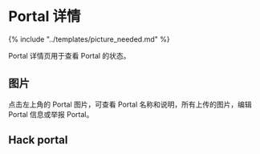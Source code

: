 # Portal 详情

{% include "../templates/picture_needed.md" %}

Portal 详情页用于查看 Portal 的状态。

## 图片

点击左上角的 Portal 图片，可查看 Portal 名称和说明，所有上传的图片，编辑 Portal 信息或举报 Portal。

## Hack portal
